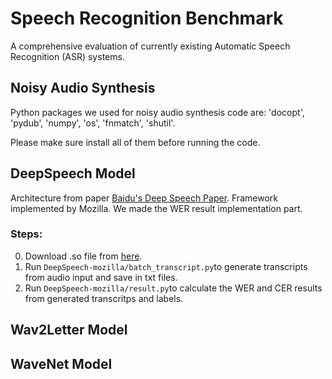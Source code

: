 # Speech Recognition Benchmark

A comprehensive evaluation of currently existing Automatic Speech Recognition (ASR) systems.



## Noisy Audio Synthesis
Python packages we used for noisy audio synthesis code are: 'docopt', 'pydub', 'numpy', 'os', 'fnmatch', 'shutil'.

Please make sure install all of them before running the code. 


## DeepSpeech Model
Architecture from paper [Baidu's Deep Speech Paper](https://arxiv.org/abs/1412.5567). Framework implemented by Mozilla. We made the WER result implementation part.

### Steps:
0. Download .so file from [here](https://drive.google.com/file/d/1c2o3P9OY87S6vCpJO2KCKRQQAhOO_gHb/view?usp=sharing).
1. Run `DeepSpeech-mozilla/batch_transcript.py`to generate transcripts from audio input and save in  txt files.
2. Run `DeepSpeech-mozilla/result.py`to calculate the WER and CER results from generated transcritps and labels.


## Wav2Letter Model



## WaveNet Model
